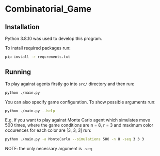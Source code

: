 # Combinatorial_Game

## Installation
Python 3.8.10 was used to develop this program.

To install required packages run:
```bash
pip install -r requrements.txt
```

## Running
To play against agents firstly go into `src/` directory and then run:
```bash
python ./main.py 
```

You can also specify game configuration. To show possible arguments run:
```bash
python ./main.py --help
```

E.g. if you want to play against Monte Carlo agent which simulates move 500 times, where the game conditions are n = 8, r = 3 and maximum color occurences for each color are [3, 3, 3] run:
```bash
python ./main.py -a MonteCarlo --simulations 500 -n 8 -seq 3 3 3
```

NOTE: the only necessary argument is `-seq`